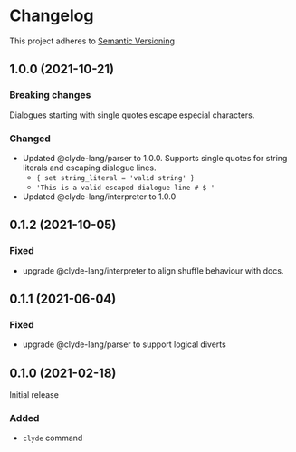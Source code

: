 # Changelog

This project adheres to [Semantic Versioning](https://semver.org/spec/v2.0.0.html)

## 1.0.0 (2021-10-21)

### Breaking changes

Dialogues starting with single quotes escape especial characters.

### Changed

- Updated @clyde-lang/parser to 1.0.0. Supports single quotes for string literals and escaping dialogue lines.
  - `{ set string_literal = 'valid string' }`
  - `'This is a valid escaped dialogue line # $ '`
- Updated @clyde-lang/interpreter to 1.0.0


## 0.1.2 (2021-10-05)

### Fixed
- upgrade @clyde-lang/interpreter to align shuffle behaviour with docs.

## 0.1.1 (2021-06-04)

### Fixed

- upgrade @clyde-lang/parser to support logical diverts

## 0.1.0 (2021-02-18)

Initial release

### Added

- `clyde` command
